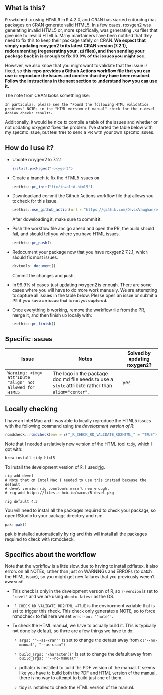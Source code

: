 
<!-- README.md is generated from README.Rmd. Please edit that file -->

## What is this?

R switched to using HTML5 in R 4.2.0, and CRAN has started enforcing
that packages on CRAN generate valid HTML5. In a few cases, roxygen2 was
generating invalid HTML5 or, more specifically, was generating `.Rd`
files that give rise to invalid HTML5. Many maintainers have been
notified that they need to fix this to keep their package safely on
CRAN. **We expect that simply updating roxygen2 to its latest CRAN
version (7.2.1), redocumenting (regenerating your `.Rd` files), and then
sending your package back in is enough to fix 99.9% of the issues you
might see.**

However, we also know that you might want to validate that the issue is
fixed, so **this repo provides a Github Actions workflow file that you
can use to reproduce the issues and confirm that they have been
resolved. Follow the instructions in the next section to understand how
you can use it.**

The note from CRAN looks something like:

    In particular, please see the "Found the following HTML validation
    problems" NOTEs in the "HTML version of manual" check for the r-devel
    debian checks results.  

Additionally, it would be nice to compile a table of the issues and
whether or not updating roxygen2 fixes the problem. I’ve started the
table below with my specific issue, but feel free to send a PR with your
own specific issues.

## How do I use it?

-   Update roxygen2 to 7.2.1

    ``` r
    install.packages("roxygen2")
    ```

-   Create a branch to fix the HTML5 issues on

    ``` r
    usethis::pr_init("fix/invalid-html5")
    ```

-   Download and commit the Github Actions workflow file that allows you
    to check for this issue.

    ``` r
    usethis::use_github_action(url = "https://github.com/DavisVaughan/extrachecks-html5/blob/main/R-CMD-check-HTML5.yaml")
    ```

    After downloading it, make sure to commit it.

-   Push the workflow file and go ahead and open the PR, the build
    should fail, and should tell you where you have HTML issues.

    ``` r
    usethis::pr_push()
    ```

-   Redocument your package now that you have roxygen2 7.2.1, which
    should fix most issues.

    ``` r
    devtools::document()
    ```

    Commit the changes and push.

-   In 99.9% of cases, just updating roxygen2 is enough. There are some
    cases where you will have to do more work manually. We are
    attempting to capture all issues in the table below. Please open an
    issue or submit a PR if you have an issue that is not yet captured.

-   Once everything is working, remove the workflow file from the PR,
    merge it, and then finish up locally with:

    ``` r
    usethis::pr_finish()
    ```

## Specific issues

| Issue                                                    | Notes                                                                                              | Solved by updating roxygen2? |
|----------------------------------------------------------|----------------------------------------------------------------------------------------------------|------------------------------|
| `Warning: <img> attribute "align" not allowed for HTML5` | The logo in the package doc md file needs to use a `style` attribute rather than `align="center"`. | yes                          |

## Locally checking

I have an Intel Mac and I was able to locally reproduce the HTML5 issues
with the following command using *the development version of R*:

``` r
rcmdcheck::rcmdcheck(env = c("_R_CHECK_RD_VALIDATE_RD2HTML_" = "TRUE"))
```

Note that I needed a relatively new version of the HTML tool `tidy`,
which I got with:

    brew install tidy-html5

To install the development version of R, I used
[rig](https://github.com/r-lib/rig).

    rig add devel
    # Note that on Intel Mac I needed to use this instead because the default
    # devel version rig downloads wasn't new enough:
    # rig add https://files.r-hub.io/macos/R-devel.pkg

    rig default 4.3

You will need to install all the packages required to check your
package, so open RStudio to your package directory and run:

``` r
pak::pak()
```

pak is installed automatically by rig and this will install all the
packages required to check with rcmdcheck.

## Specifics about the workflow

Note that the workflow is a little slow, due to having to install
pdflatex. It also errors on all NOTEs, rather than just on WARNINGs and
ERRORs (to catch the HTML issue), so you might get new failures that you
previously weren’t aware of.

-   This check is only in the development version of R, so `r-version`
    is set to `"devel"` and we are using `ubuntu-latest` as the OS.

-   `_R_CHECK_RD_VALIDATE_RD2HTML_=TRUE` is the environment variable
    that is set to trigger this check. This check only generates a NOTE,
    so to force rcmdcheck to fail here we set `error-on: '"note"'`.

-   To check the HTML manual, we have to actually build it. This is
    typically not done by default, so there are a few things we have to
    do:

    -   `args: '"--as-cran"'` is set to change the default away from
        `c("--no-manual", "--as-cran")'`

    -   `build_args: 'character()'` is set to change the default away
        from `build_args: '"--no-manual"'`

    -   pdflatex is installed to build the PDF version of the manual. It
        seems like you have to build both the PDF and HTML version of
        the manual, there is no way to attempt to build just one of
        them.

    -   tidy is installed to check the HTML version of the manual.
